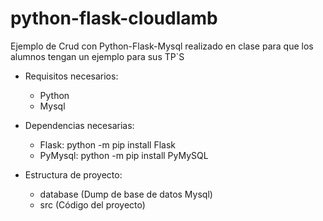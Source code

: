 # python-flask-cloudlamb

Ejemplo de Crud con Python-Flask-Mysql realizado en clase para que los alumnos tengan un ejemplo para sus TP`S

- Requisitos necesarios:
    - Python
    - Mysql


- Dependencias necesarias: 
   - Flask:   python -m pip install Flask
   - PyMysql: python -m pip install PyMySQL


- Estructura de proyecto:
    - database (Dump de base de datos Mysql)
    - src (Código del proyecto) 